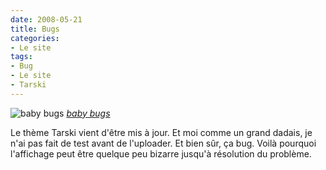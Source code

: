 ```yaml
---
date: 2008-05-21
title: Bugs
categories:
- Le site
tags:
- Bug
- Le site
- Tarski
---
```

<img src="https://farm1.static.flickr.com/47/145797353_4a36be9df3.jpg" alt="baby bugs" />
<em><a title="photo sharing" href="https://www.flickr.com/photos/getthebubbles/145797353/">baby bugs</a></em>

Le thème Tarski vient d'être mis à jour. Et moi comme un grand dadais, je n'ai pas fait de test avant de l'uploader. Et bien sûr, ça bug. Voilà pourquoi l'affichage peut être quelque peu bizarre jusqu'à résolution du problème.
